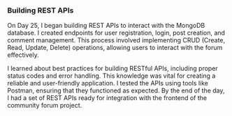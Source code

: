 ### Building REST APIs
On Day 25, I began building REST APIs to interact with the MongoDB database. I created endpoints for user registration, login, post creation, and comment management. This process involved implementing CRUD (Create, Read, Update, Delete) operations, allowing users to interact with the forum effectively.

I learned about best practices for building RESTful APIs, including proper status codes and error handling. This knowledge was vital for creating a reliable and user-friendly application. I tested the APIs using tools like Postman, ensuring that they functioned as expected. By the end of the day, I had a set of REST APIs ready for integration with the frontend of the community forum project.